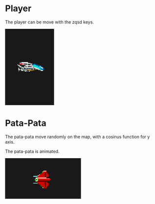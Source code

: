 # Player

The player can be move with the zqsd keys.

![Player](./images/player.gif)

# Pata-Pata

The pata-pata move randomly on the map, with a cosinus function for y axis.

The pata-pata is animated.

![Pata-Pata](./images/pata-pata_anim.gif)